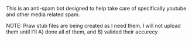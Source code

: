This is an anti-spam bot designed to help take care of specifically youtube and other media related spam.

NOTE: Praw stub files are being created as I need them, I will not upload them until I'll A) done all of them, and B)
valided their accurecy
